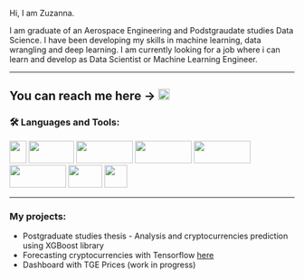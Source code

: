 Hi, I am Zuzanna.

I am graduate of an Aerospace Engineering and Podstgraudate studies Data Science. 
I have been developing my skills in machine learning, data wrangling and deep learning.
I am currently looking for a job where i can learn and develop as Data Scientist or 
Machine Learning Engineer. 


---
You can reach me here -> <a href="https://www.linkedin.com/in/zuzanna-juszczak-757aa21b9/"><img src="https://cdn-icons-png.flaticon.com/512/174/174857.png"  width="20" height="20"> </a>
---
### :hammer_and_wrench: Languages and Tools:
<p align="left">
<img src="https://s3.dualstack.us-east-2.amazonaws.com/pythondotorg-assets/media/community/logos/python-logo-only.png" width="30" height="40" />
<img src="https://upload.wikimedia.org/wikipedia/commons/thumb/e/ed/Pandas_logo.svg/1200px-Pandas_logo.svg.png" width="80" height="40" />
<img src="https://miro.medium.com/max/765/1*cyXCE-JcBelTyrK-58w6_Q.png" width="100" height="40" />
<img src="https://camo.githubusercontent.com/aeb4f612bd9b40d81c62fcbebd6db44a5d4344b8b962be0138817e18c9c06963/68747470733a2f2f7777772e74656e736f72666c6f772e6f72672f696d616765732f74665f6c6f676f5f686f72697a6f6e74616c2e706e67" width="100" height="40" />
<img src="https://matplotlib.org/3.1.0/_images/sphx_glr_logos2_003.png" width="100" height="40" />
<img src="https://upload.wikimedia.org/wikipedia/commons/thumb/8/8a/Plotly-logo.png/1200px-Plotly-logo.png" width="100" height="40" />
<img src="https://bms.com.pl/wordpress/wp-content/uploads/2015/10/microsoft-sql-server-logo.png" width="60" height="40" />
<img src="https://upload.wikimedia.org/wikipedia/commons/thumb/1/1b/R_logo.svg/724px-R_logo.svg.png" width="40" height="40" />
</p>

---
### My projects:
- Postgraduate studies thesis - Analysis and cryptocurrencies prediction using XGBoost library
- Forecasting cryptocurrencies with Tensorflow [here](https://github.com/ZuzannaJusz/crypto_forecast) 
- Dashboard with TGE Prices (work in progress)
